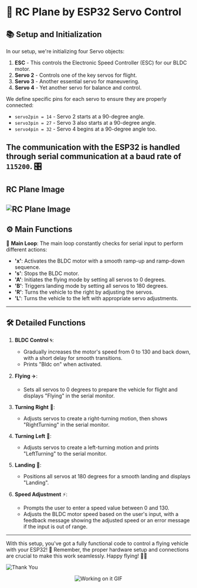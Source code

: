 # 🚀 RC Plane by ESP32 Servo Control

## 📚 Setup and Initialization

In our setup, we're initializing four Servo objects:
1. **ESC** - This controls the Electronic Speed Controller (ESC) for our BLDC motor.
2. **Servo 2** - Controls one of the key servos for flight.
3. **Servo 3** - Another essential servo for maneuvering.
4. **Servo 4** - Yet another servo for balance and control.

We define specific pins for each servo to ensure they are properly connected:

- `servo2pin = 14` - Servo 2 starts at a 90-degree angle.
- `servo3pin = 27` - Servo 3 also starts at a 90-degree angle.
- `servo4pin = 32` - Servo 4 begins at a 90-degree angle too.

The communication with the ESP32 is handled through serial communication at a baud rate of `115200`. 🎛️
---

## RC Plane Image 
![RC Plane Image](https://github.com/user-attachments/assets/c74f01d6-726f-4fc4-a174-512b8b90ea2c)
---

## ⚙️ Main Functions

🔄 **Main Loop**: The main loop constantly checks for serial input to perform different actions:
- **'x'**: Activates the BLDC motor with a smooth ramp-up and ramp-down sequence. 
- **'s'**: Stops the BLDC motor.
- **'A'**: Initiates the flying mode by setting all servos to 0 degrees.
- **'B'**: Triggers landing mode by setting all servos to 180 degrees.
- **'R'**: Turns the vehicle to the right by adjusting the servos.
- **'L'**: Turns the vehicle to the left with appropriate servo adjustments.

---

## 🛠️ Detailed Functions

1. **BLDC Control** 🌀:
   - Gradually increases the motor's speed from 0 to 130 and back down, with a short delay for smooth transitions.
   - Prints "Bldc on" when activated.

2. **Flying** ✈️:
   - Sets all servos to 0 degrees to prepare the vehicle for flight and displays "Flying" in the serial monitor.

3. **Turning Right** 🔄:
   - Adjusts servos to create a right-turning motion, then shows "RightTurning" in the serial monitor.

4. **Turning Left** 🔁:
   - Adjusts servos to create a left-turning motion and prints "LeftTurning" to the serial monitor.

5. **Landing** 🛬:
   - Positions all servos at 180 degrees for a smooth landing and displays "Landing".

6. **Speed Adjustment** ⚡:
   - Prompts the user to enter a speed value between 0 and 130.
   - Adjusts the BLDC motor speed based on the user's input, with a feedback message showing the adjusted speed or an error message if the input is out of range.

---

With this setup, you've got a fully functional code to control a flying vehicle with your ESP32! 🚁 Remember, the proper hardware setup and connections are crucial to make this work seamlessly. Happy flying! 🛫🌟

![Thank You](https://img.shields.io/badge/Thank%20You!-blue?style=flat-square&logo=smile)

<!-- Graphical GIF Animation -->
<div class="gif-container" style="text-align: center; margin-bottom: 20px;">
  <img src="https://i.giphy.com/media/v1.Y2lkPTc5MGI3NjExYzdob2I4cHdsdWhnbmtmYTBxbnk4cnl2YjZ1bGw5ZGZvMXBwdWc4bSZlcD12MV9pbnRlcm5hbF9naWZfYnlfaWQmY3Q9Zw/00n6TSoGffGTLXSMPO/giphy.gif" alt="Working on it GIF" />
</div>

